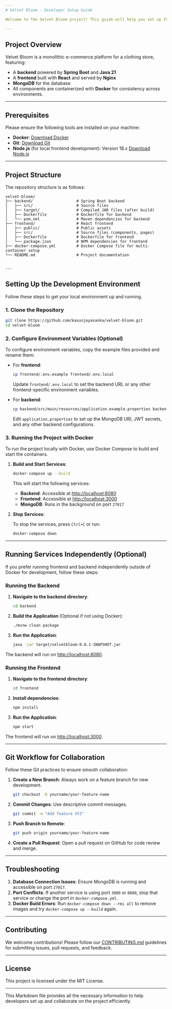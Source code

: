 ```yaml
---
# Velvet Bloom - Developer Setup Guide

Welcome to the Velvet Bloom project! This guide will help you set up the project on your local environment for development. Follow the steps below to get started.

---
```


## Project Overview

Velvet Bloom is a monolithic e-commerce platform for a clothing store, featuring:
- A **backend** powered by **Spring Boot** and **Java 21**
- A **frontend** built with **React** and served by **Nginx**
- **MongoDB** for the database
- All components are containerized with **Docker** for consistency across environments.

---

## Prerequisites

Please ensure the following tools are installed on your machine:

- **Docker**: [Download Docker](https://docs.docker.com/get-docker/)
- **Git**: [Download Git](https://git-scm.com/book/en/v2/Getting-Started-Installing-Git)
- **Node.js** (for local frontend development): Version 18.x [Download Node.js](https://nodejs.org/)

---

## Project Structure

The repository structure is as follows:

```plaintext
velvet-bloom/
├── backend/                   # Spring Boot backend
│   ├── src/                   # Source files
│   ├── target/                # Compiled JAR files (after build)
│   ├── Dockerfile             # Dockerfile for backend
│   └── pom.xml                # Maven dependencies for backend
├── frontend/                  # React frontend
│   ├── public/                # Public assets
│   ├── src/                   # Source files (components, pages)
│   ├── Dockerfile             # Dockerfile for frontend
│   └── package.json           # NPM dependencies for frontend
├── docker-compose.yml         # Docker Compose file for multi-container setup
└── README.md                  # Project documentation


---
```
## Setting Up the Development Environment

Follow these steps to get your local environment up and running.

### 1. Clone the Repository

```bash
git clone https://github.com/kasunjayasanka/velvet-bloom.git
cd velvet-bloom
```

### 2. Configure Environment Variables (Optional)

To configure environment variables, copy the example files provided and rename them:

- For **frontend**:

  ```bash
  cp frontend/.env.example frontend/.env.local
  ```

  Update `frontend/.env.local` to set the backend URL or any other frontend-specific environment variables.

- For **backend**:

  ```bash
  cp backend/src/main/resources/application.example.properties backend/src/main/resources/application.properties
  ```

  Edit `application.properties` to set up the MongoDB URI, JWT secrets, and any other backend configurations.

### 3. Running the Project with Docker

To run the project locally with Docker, use Docker Compose to build and start the containers.

1. **Build and Start Services**:

   ```bash
   docker-compose up --build
   ```

   This will start the following services:
   - **Backend**: Accessible at [http://localhost:8080](http://localhost:8080)
   - **Frontend**: Accessible at [http://localhost:3000](http://localhost:3000)
   - **MongoDB**: Runs in the background on port `27017`

2. **Stop Services**:

   To stop the services, press `Ctrl+C` or run:

   ```bash
   docker-compose down
   ```

---

## Running Services Independently (Optional)

If you prefer running frontend and backend independently outside of Docker for development, follow these steps:

### Running the Backend

1. **Navigate to the backend directory**:

   ```bash
   cd backend
   ```

2. **Build the Application** (Optional if not using Docker):

   ```bash
   ./mvnw clean package
   ```

3. **Run the Application**:

   ```bash
   java -jar target/velvetbloom-0.0.1-SNAPSHOT.jar
   ```

The backend will run on [http://localhost:8080](http://localhost:8080).

### Running the Frontend

1. **Navigate to the frontend directory**:

   ```bash
   cd frontend
   ```

2. **Install dependencies**:

   ```bash
   npm install
   ```

3. **Run the Application**:

   ```bash
   npm start
   ```

The frontend will run on [http://localhost:3000](http://localhost:3000).

---

## Git Workflow for Collaboration

Follow these Git practices to ensure smooth collaboration:

1. **Create a New Branch**: Always work on a feature branch for new development.

   ```bash
   git checkout -b yourname/your-feature-name
   ```

2. **Commit Changes**: Use descriptive commit messages.

   ```bash
   git commit -m "Add feature XYZ"
   ```

3. **Push Branch to Remote**:

   ```bash
   git push origin yourname/your-feature-name
   ```

4. **Create a Pull Request**: Open a pull request on GitHub for code review and merge.

---

## Troubleshooting

1. **Database Connection Issues**: Ensure MongoDB is running and accessible on port `27017`.
2. **Port Conflicts**: If another service is using port `3000` or `8080`, stop that service or change the port in `docker-compose.yml`.
3. **Docker Build Errors**: Run `docker-compose down --rmi all` to remove images and try `docker-compose up --build` again.

---

## Contributing

We welcome contributions! Please follow our [CONTRIBUTING.md](./CONTRIBUTING.md) guidelines for submitting issues, pull requests, and feedback.

---

## License

This project is licensed under the MIT License.


--- 

This Markdown file provides all the necessary information to help developers set up and collaborate on the project efficiently.